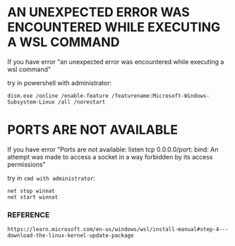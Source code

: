 # AN UNEXPECTED ERROR WAS ENCOUNTERED WHILE EXECUTING A WSL COMMAND
If you have error "an unexpected error was encountered while executing a wsl command"

try in powershell with administrator: 

```
dism.exe /online /enable-feature /featurename:Microsoft-Windows-Subsystem-Linux /all /norestart
```

# PORTS ARE NOT AVAILABLE

If you have error "Ports are not available: listen tcp 0.0.0.0/port: bind: An attempt was made to access a socket in a way forbidden by its access permissions"

try in `cmd with administrator`:

```
net stop winnat
net start winnat
```

### REFERENCE

```
https://learn.microsoft.com/en-us/windows/wsl/install-manual#step-4---download-the-linux-kernel-update-package
```
